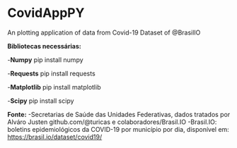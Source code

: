 # CovidAppPY
An plotting application of data from Covid-19 Dataset of @BrasilIO

**Bibliotecas necessárias:**

-**Numpy**
  pip install numpy
  
-**Requests**
  pip install requests
  
-**Matplotlib**
  pip install matplotlib
  
-**Scipy**
  pip install scipy
  

**Fonte:**
-Secretarias de Saúde das Unidades Federativas, dados tratados por Alváro Justen github.com/@turicas e colaboradores/Brasil.IO
-Brasil.IO: boletins epidemiológicos da COVID-19 por município por dia, disponível em: https://brasil.io/dataset/covid19/

